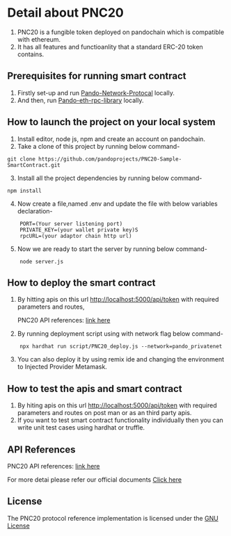 # Detail about PNC20
1. PNC20 is a fungible token deployed on pandochain which is compatible with ethereum.
2. It has all features and functioanlity that a standard ERC-20 token contains. 

## Prerequisites for running smart contract 
1. Firstly set-up and run [Pando-Network-Protocal](https://github.com/pandoprojects/pando-network-protocol) locally.
2. And then, run [Pando-eth-rpc-library](https://github.com/pandoprojects/Pando-eth-rpc-libary) locally.

## How to launch the project on your local system

1. Install editor, node js, npm and create an account on pandochain.
2. Take a clone of this project by running below command-

```
git clone https://github.com/pandoprojects/PNC20-Sample-SmartContract.git

```

3. Install all the project dependencies by running below command-

```
npm install

```
    
4. Now create a file,named .env and update the file with below variables declaration-

```
    PORT=(Your server listening port)
    PRIVATE_KEY=(your wallet private key)S
    rpcURL=(your adaptor chain http url)
```

5. Now we are ready to start the server by running below command-

```
    node server.js
```    

## How to deploy the smart contract
1. By hitting apis on this url [http://localhost:5000/api/token](http://localhost:5000/api/token) with required parameters and routes,
   
   PNC20 API references: [link here](https://chainapi.pandoproject.org/#3264a320-4fb3-4fac-bcfd-840ce07f48e7)
   
2. By running deployment script using with network flag below command-

```
    npx hardhat run script/PNC20_deploy.js --network=pando_privatenet
```
3. You can also deploy it by using remix ide and changing the environment to Injected Provider Metamask.

## How to test the apis and smart contract

1. By hiting apis on this url [http://localhost:5000/api/token](http://localhost:5000/api/token) with required parameters and routes on post man or as an third party apis.
2. If you want to test smart contract functionality individually then you can write unit test cases using hardhat or truffle.


## API References

PNC20 API references: [link here](https://chainapi.pandoproject.org/#3264a320-4fb3-4fac-bcfd-840ce07f48e7)


For more detai please refer our official documents [Click here](https://docs.pandoproject.org/pandoproject/smart-contracts)

## License

The PNC20 protocol reference implementation is licensed under the [GNU License](https://github.com/pandoprojects/PNC20-Sample-SmartContract/blob/main/LICENSE)


